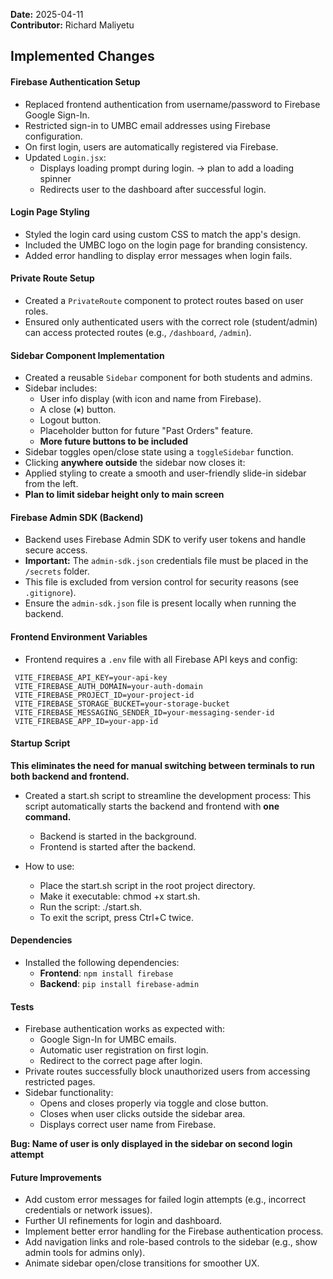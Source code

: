 **Date:** 2025-04-11  
**Contributor:** Richard Maliyetu  

## **Implemented Changes**

#### Firebase Authentication Setup
- Replaced frontend authentication from username/password to Firebase Google Sign-In.
- Restricted sign-in to UMBC email addresses using Firebase configuration.
- On first login, users are automatically registered via Firebase.
- Updated `Login.jsx`:
  - Displays loading prompt during login. -> plan to add a loading spinner 
  - Redirects user to the dashboard after successful login.

#### Login Page Styling
- Styled the login card using custom CSS to match the app's design.
- Included the UMBC logo on the login page for branding consistency.
- Added error handling to display error messages when login fails.
  
#### Private Route Setup
- Created a `PrivateRoute` component to protect routes based on user roles.
- Ensured only authenticated users with the correct role (student/admin) can access protected routes (e.g., `/dashboard`, `/admin`).

#### Sidebar Component Implementation
- Created a reusable `Sidebar` component for both students and admins.
- Sidebar includes:
  - User info display (with icon and name from Firebase).
  - A close (`✖`) button.
  - Logout button.
  - Placeholder button for future "Past Orders" feature.
  - **More future buttons to be included**
- Sidebar toggles open/close state using a `toggleSidebar` function.
- Clicking **anywhere outside** the sidebar now closes it:
- Applied styling to create a smooth and user-friendly slide-in sidebar from the left.
- **Plan to limit sidebar height only to main screen**

#### Firebase Admin SDK (Backend)
- Backend uses Firebase Admin SDK to verify user tokens and handle secure access.
- **Important:** The `admin-sdk.json` credentials file must be placed in the `/secrets` folder.
- This file is excluded from version control for security reasons (see `.gitignore`).
- Ensure the `admin-sdk.json` file is present locally when running the backend.

#### Frontend Environment Variables
- Frontend requires a `.env` file with all Firebase API keys and config:
```
 VITE_FIREBASE_API_KEY=your-api-key 
 VITE_FIREBASE_AUTH_DOMAIN=your-auth-domain 
 VITE_FIREBASE_PROJECT_ID=your-project-id 
 VITE_FIREBASE_STORAGE_BUCKET=your-storage-bucket 
 VITE_FIREBASE_MESSAGING_SENDER_ID=your-messaging-sender-id 
 VITE_FIREBASE_APP_ID=your-app-id
```

#### Startup Script
**This eliminates the need for manual switching between terminals to run both backend and frontend.**
- Created a start.sh script to streamline the development process: This script automatically starts the backend and frontend with **one command.**
    - Backend is started in the background.
    - Frontend is started after the backend.

- How to use:
    - Place the start.sh script in the root project directory.
    - Make it executable: chmod +x start.sh.
    - Run the script: ./start.sh.
    - To exit the script, press Ctrl+C twice.

#### Dependencies

- Installed the following dependencies:
    - **Frontend**: `npm install firebase`
    - **Backend**: `pip install firebase-admin`


#### **Tests**
- Firebase authentication works as expected with:
  - Google Sign-In for UMBC emails.
  - Automatic user registration on first login.
  - Redirect to the correct page after login.
- Private routes successfully block unauthorized users from accessing restricted pages.
- Sidebar functionality:
  - Opens and closes properly via toggle and close button.
  - Closes when user clicks outside the sidebar area.
  - Displays correct user name from Firebase.

**Bug: Name of user is only displayed in the sidebar on second login attempt**

#### **Future Improvements**
- Add custom error messages for failed login attempts (e.g., incorrect credentials or network issues).
- Further UI refinements for login and dashboard.
- Implement better error handling for the Firebase authentication process.
- Add navigation links and role-based controls to the sidebar (e.g., show admin tools for admins only).
- Animate sidebar open/close transitions for smoother UX.
